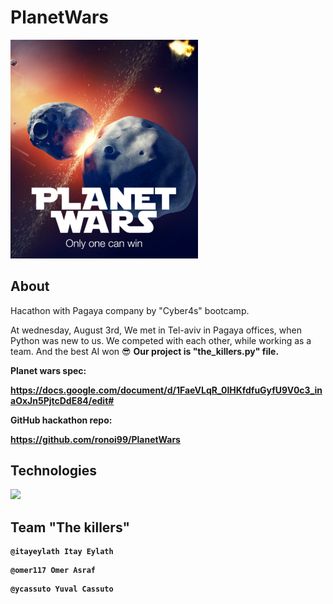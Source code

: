 # PlanetWars

<img src="planetwars-pic.png" width="300">

## About

Hacathon with <a herf="https://pagaya.com/">Pagaya company</a> by "Cyber4s" bootcamp.

At wednesday, August 3rd, We met in Tel-aviv in Pagaya offices, when Python was new to us.
We competed with each other, while working as a team.
And the best AI won 😎
<b>Our project is "the_killers.py" file.<b>

Planet wars spec:

https://docs.google.com/document/d/1FaeVLqR_0lHKfdfuGyfU9V0c3_inaOxJn5PjtcDdE84/edit#


GitHub hackathon repo:

https://github.com/ronoi99/PlanetWars

## Technologies

<img src="https://cdn4.iconfinder.com/data/icons/logos-and-brands/512/267_Python_logo-1024.png" width="100" hight="1500">

## Team "The killers"
```
@itayeylath Itay Eylath
```
```
@omer117 Omer Asraf
```
```
@ycassuto Yuval Cassuto
```